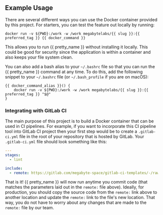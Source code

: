 ## Example Usage

There are several different ways you can use the Docker container provided by this project. For starters, you can test the feature out locally by running:

```shell
docker run -v ${PWD}:/work -w /work megabytelabs/{{ slug }}:{{ preferred_tag }} {{ docker_command }}
```

This allows you to run {{ pretty_name }} without installing it locally. This could be good for security since the application is within a container and also keeps your file system clean.

You can also add a bash alias to your `~/.bashrc` file so that you can run the {{ pretty_name }} command at any time. To do this, add the following snippet to your `~/.bashrc` file (or `~/.bash_profile` if you are on macOS):

```shell
{{ docker_command_alias }}() {
    docker run -v ${PWD}:/work -w /work megabytelabs/{{ slug }}:{{ preferred_tag }} "$@"
}
```

### Integrating with GitLab CI

The main purpose of this project is to build a Docker container that can be used in CI pipelines. For example, if you want to incorporate this CI pipeline tool into GitLab CI project then your first step would be to create a `.gitlab-ci.yml` file in the root of your repository that is hosted by GitLab. Your `.gitlab-ci.yml` file should look something like this:

```yaml
---
stages:
  - lint

include:
  - remote: https://gitlab.com/megabyte-space/gitlab-ci-templates/-/raw/master/{{ slug }}.gitlab-ci.yml
```

That is it! {{ pretty_name }} will now run anytime you commit code (that matches the parameters laid out in the `remote:` file above). Ideally, for production, you should copy the source code from the `remote:` link above to another location and update the `remote:` link to the file's new location. That way, you do not have to worry about any changes that are made to the `remote:` file by our team.
